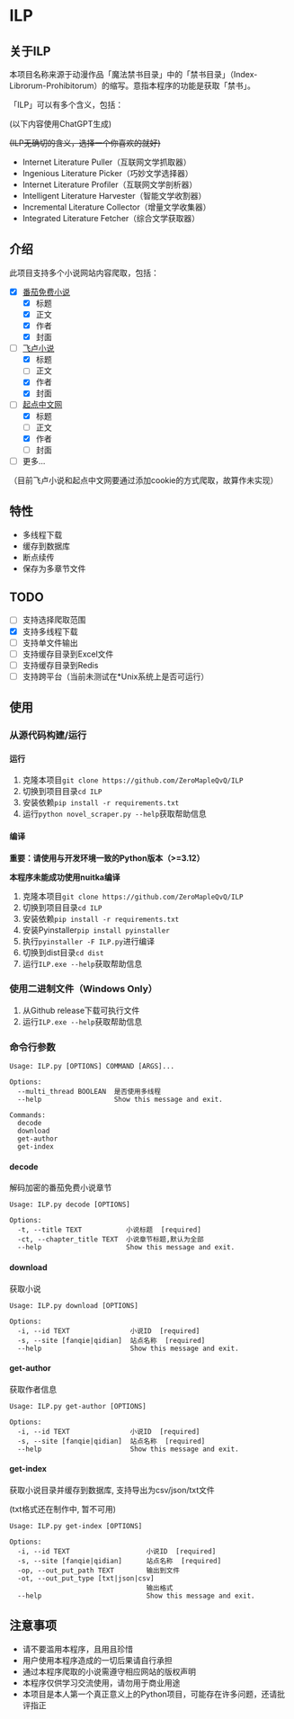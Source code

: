 # ILP

## 关于ILP
本项目名称来源于动漫作品「魔法禁书目录」中的「禁书目录」（Index-Librorum-Prohibitorum）的缩写。意指本程序的功能是获取「禁书」。

「ILP」可以有多个含义，包括：

(以下内容使用ChatGPT生成)

~~(ILP无确切的含义，选择一个你喜欢的就好)~~

- Internet Literature Puller（互联网文学抓取器）
- Ingenious Literature Picker（巧妙文学选择器）
- Internet Literature Profiler（互联网文学剖析器）
- Intelligent Literature Harvester（智能文学收割器）
- Incremental Literature Collector（增量文学收集器）
- Integrated Literature Fetcher（综合文学获取器）

## 介绍

此项目支持多个小说网站内容爬取，包括：
- [x] [番茄免费小说](https://fanqienovel.com "番茄免费小说")
    - [x] 标题
    - [x] 正文
    - [x] 作者
    - [x] 封面
- [ ] [飞卢小说](https://faloo.com "飞卢小说")
    - [x] 标题
    - [ ] 正文
    - [x] 作者
    - [x] 封面
- [ ] [起点中文网](https://qidian.com "起点中文网")
    - [x] 标题
    - [ ] 正文
    - [x] 作者
    - [ ] 封面
- [ ] 更多...

（目前飞卢小说和起点中文网要通过添加cookie的方式爬取，故算作未实现）

## 特性
- 多线程下载
- 缓存到数据库
- 断点续传
- 保存为多章节文件

## TODO
- [ ] 支持选择爬取范围
- [x] 支持多线程下载
- [ ] 支持单文件输出
- [ ] 支持缓存目录到Excel文件
- [ ] 支持缓存目录到Redis
- [ ] 支持跨平台（当前未测试在*Unix系统上是否可运行）

## 使用

### 从源代码构建/运行

#### 运行
1. 克隆本项目`git clone https://github.com/ZeroMapleQvQ/ILP`
2. 切换到项目目录`cd ILP`
3. 安装依赖`pip install -r requirements.txt`
4. 运行`python novel_scraper.py --help`获取帮助信息

#### 编译
**重要：请使用与开发环境一致的Python版本（>=3.12）**

**本程序未能成功使用nuitka编译**

1. 克隆本项目`git clone https://github.com/ZeroMapleQvQ/ILP`
2. 切换到项目目录`cd ILP`
3. 安装依赖`pip install -r requirements.txt`
4. 安装Pyinstaller`pip install pyinstaller`
5. 执行`pyinstaller -F ILP.py`进行编译
6. 切换到dist目录`cd dist`
7. 运行`ILP.exe --help`获取帮助信息

### 使用二进制文件（Windows Only）
1. 从Github release下载可执行文件
2. 运行`ILP.exe --help`获取帮助信息

### 命令行参数
```
Usage: ILP.py [OPTIONS] COMMAND [ARGS]...

Options:
  --multi_thread BOOLEAN  是否使用多线程
  --help                  Show this message and exit.

Commands:
  decode
  download
  get-author
  get-index
```
#### decode
解码加密的番茄免费小说章节
```
Usage: ILP.py decode [OPTIONS]

Options:
  -t, --title TEXT           小说标题  [required]
  -ct, --chapter_title TEXT  小说章节标题,默认为全部
  --help                     Show this message and exit.
```

#### download
获取小说
```
Usage: ILP.py download [OPTIONS]

Options:
  -i, --id TEXT               小说ID  [required]
  -s, --site [fanqie|qidian]  站点名称  [required]
  --help                      Show this message and exit.
```

#### get-author
获取作者信息
```
Usage: ILP.py get-author [OPTIONS]

Options:
  -i, --id TEXT               小说ID  [required]
  -s, --site [fanqie|qidian]  站点名称  [required]
  --help                      Show this message and exit.
```

#### get-index
获取小说目录并缓存到数据库, 支持导出为csv/json/txt文件

(txt格式还在制作中, 暂不可用)
```
Usage: ILP.py get-index [OPTIONS]

Options:
  -i, --id TEXT                   小说ID  [required]
  -s, --site [fanqie|qidian]      站点名称  [required]
  -op, --out_put_path TEXT        输出到文件
  -ot, --out_put_type [txt|json|csv]
                                  输出格式
  --help                          Show this message and exit.
```

## 注意事项
- 请不要滥用本程序，且用且珍惜
- 用户使用本程序造成的一切后果请自行承担
- 通过本程序爬取的小说需遵守相应网站的版权声明
- 本程序仅供学习交流使用，请勿用于商业用途
- 本项目是本人第一个真正意义上的Python项目，可能存在许多问题，还请批评指正